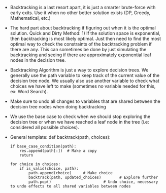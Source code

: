 -   Backtracking is a last resort apart, it is just a smarter brute-force with early exits. Use it when no other better solution exists (DP, Greedy, Mathematical, etc.)

-   The hard part about backtracking if figuring out when it is the optimal solution. Quick and Dirty Method: 1) If the solution space is exponential, then backtracking is most likely optimal. Just then need to find the most optimal way to check the constraints of the backtracking problem if there are any. This can sometimes be done by just simulating the backtracking and seeing if there are approximately exponential leaf nodes in the decision tree.

-   Backtracking Algorithm is just a way to explore decision trees. We generally use the path variable to keep track of the current value of the decision tree node. We usually also use another variable to check what choices we have left to make (sometimes no variable needed for this, ex: Word Search).

-   Make sure to undo all changes to variables that are shared between the decision tree nodes when doing backtracking

-   We use the base case to check when we should stop exploring the decision tree or when we have reached a leaf node in the tree (i.e: considered all possible choices).

-   General template:
    def backtrack(path, choices):

        if base_case_condition(path):
            res.append(path[:])  # Make a copy
            return

        for choice in choices:
            if is_valid(choice, path):
                path.append(choice)     # Make choice
                backtrack(path, updated_choices)        # Explore further
                path.pop()                       # Undo choice, necessary to undo effects to all shared variables between nodes
